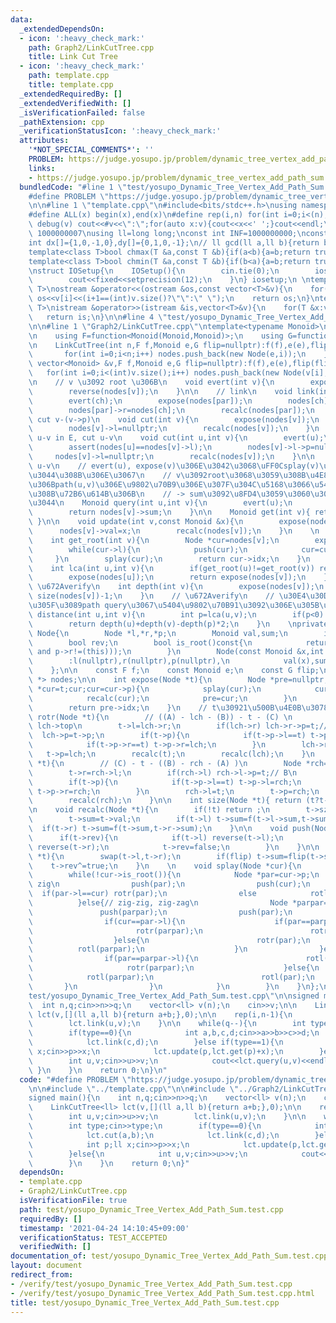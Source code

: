 ```yaml
---
data:
  _extendedDependsOn:
  - icon: ':heavy_check_mark:'
    path: Graph2/LinkCutTree.cpp
    title: Link Cut Tree
  - icon: ':heavy_check_mark:'
    path: template.cpp
    title: template.cpp
  _extendedRequiredBy: []
  _extendedVerifiedWith: []
  _isVerificationFailed: false
  _pathExtension: cpp
  _verificationStatusIcon: ':heavy_check_mark:'
  attributes:
    '*NOT_SPECIAL_COMMENTS*': ''
    PROBLEM: https://judge.yosupo.jp/problem/dynamic_tree_vertex_add_path_sum
    links:
    - https://judge.yosupo.jp/problem/dynamic_tree_vertex_add_path_sum
  bundledCode: "#line 1 \"test/yosupo_Dynamic_Tree_Vertex_Add_Path_Sum.test.cpp\"\n\
    #define PROBLEM \"https://judge.yosupo.jp/problem/dynamic_tree_vertex_add_path_sum\"\
    \n\n#line 1 \"template.cpp\"\n#include<bits/stdc++.h>\nusing namespace std;\n\
    #define ALL(x) begin(x),end(x)\n#define rep(i,n) for(int i=0;i<(n);i++)\n#define\
    \ debug(v) cout<<#v<<\":\";for(auto x:v){cout<<x<<' ';}cout<<endl;\n#define mod\
    \ 1000000007\nusing ll=long long;\nconst int INF=1000000000;\nconst ll LINF=1001002003004005006ll;\n\
    int dx[]={1,0,-1,0},dy[]={0,1,0,-1};\n// ll gcd(ll a,ll b){return b?gcd(b,a%b):a;}\n\
    template<class T>bool chmax(T &a,const T &b){if(a<b){a=b;return true;}return false;}\n\
    template<class T>bool chmin(T &a,const T &b){if(b<a){a=b;return true;}return false;}\n\
    \nstruct IOSetup{\n    IOSetup(){\n        cin.tie(0);\n        ios::sync_with_stdio(0);\n\
    \        cout<<fixed<<setprecision(12);\n    }\n} iosetup;\n \ntemplate<typename\
    \ T>\nostream &operator<<(ostream &os,const vector<T>&v){\n    for(int i=0;i<(int)v.size();i++)\
    \ os<<v[i]<<(i+1==(int)v.size()?\"\":\" \");\n    return os;\n}\ntemplate<typename\
    \ T>\nistream &operator>>(istream &is,vector<T>&v){\n    for(T &x:v)is>>x;\n \
    \   return is;\n}\n\n#line 4 \"test/yosupo_Dynamic_Tree_Vertex_Add_Path_Sum.test.cpp\"\
    \n\n#line 1 \"Graph2/LinkCutTree.cpp\"\ntemplate<typename Monoid>\nstruct LinkCutTree{\n\
    \n    using F=function<Monoid(Monoid,Monoid)>;\n    using G=function<Monoid(Monoid)>;\n\
    \n    LinkCutTree(int n,F f,Monoid e,G flip=nullptr):f(f),e(e),flip(flip){\n \
    \       for(int i=0;i<n;i++) nodes.push_back(new Node(e,i));\n    }\n\n    LinkCutTree(const\
    \ vector<Monoid> &v,F f,Monoid e,G flip=nullptr):f(f),e(e),flip(flip){\n     \
    \   for(int i=0;i<(int)v.size();i++) nodes.push_back(new Node(v[i],i));\n    }\n\
    \n    // v \u3092 root \u306B\n    void evert(int v){\n        expose(nodes[v]);\n\
    \        reverse(nodes[v]);\n    }\n\n    // link\n    void link(int ch,int par){\n\
    \        evert(ch);\n        expose(nodes[par]);\n        nodes[ch]->p=nodes[par];\n\
    \        nodes[par]->r=nodes[ch];\n        recalc(nodes[par]);\n    }\n\n    //\
    \ cut v-(v->p)\n    void cut(int v){\n        expose(nodes[v]);\n        nodes[v]->l->p=nullptr;\n\
    \        nodes[v]->l=nullptr;\n        recalc(nodes[v]);\n    }\n    // check\
    \ u-v in E, cut u-v\n    void cut(int u,int v){\n        evert(u);\n        expose(nodes[v]);\n\
    \        assert(nodes[u]==nodes[v]->l);\n        nodes[v]->l->p=nullptr;\n   \
    \     nodes[v]->l=nullptr;\n        recalc(nodes[v]);\n    }\n\n    // path query\
    \ u-v\n    // evert(u), expose(v)\u306E\u3042\u3068\uFF0Csplay(v)\u3055\u308C\u3066\
    \u3044\u308B\u306E\u3067\n    // v\u3092root\u3068\u3059\u308B\u4E8C\u5206\u6728\
    \u306Bpath(u,v)\u306E\u9802\u70B9\u306E\u307F\u304C\u5168\u3066\u542B\u307E\u308C\
    \u308B\u72B6\u614B\u306B\n    // -> sum\u3092\u8FD4\u3059\u3060\u3051\u3067\u3088\
    \u3044\n    Monoid query(int u,int v){\n        evert(u);\n        expose(nodes[v]);\n\
    \        return nodes[v]->sum;\n    }\n\n    Monoid get(int v){ return nodes[v]->val;\
    \ }\n\n    void update(int v,const Monoid &x){\n        expose(nodes[v]);\n  \
    \      nodes[v]->val=x;\n        recalc(nodes[v]);\n    }\n    \n    // verified\n\
    \    int get_root(int v){\n        Node *cur=nodes[v];\n        expose(cur);\n\
    \        while(cur->l){\n            push(cur);\n            cur=cur->l;\n   \
    \     }\n        splay(cur);\n        return cur->idx;\n    }\n    \n    // verified\n\
    \    int lca(int u,int v){\n        if(get_root(u)!=get_root(v)) return -1;\n\
    \        expose(nodes[u]);\n        return expose(nodes[v]);\n    }\n\n    //\
    \ \u672Averify\n    int depth(int v){\n        expose(nodes[v]);\n        return\
    \ size(nodes[v])-1;\n    }\n    // \u672Averify\n    // \u30E4\u30D0\u304B\u3063\
    \u305F\u3089path query\u3067\u5404\u9802\u70B91\u3092\u306E\u305B\u308D\n    int\
    \ distance(int u,int v){\n        int p=lca(u,v);\n        if(p<0) return -1;\n\
    \        return depth(u)+depth(v)-depth(p)*2;\n    }\n    \nprivate:\n    struct\
    \ Node{\n        Node *l,*r,*p;\n        Monoid val,sum;\n        int sz,idx;\n\
    \        bool rev;\n        bool is_root()const{\n            return (!p or (p->l!=(this)\
    \ and p->r!=(this)));\n        }\n        Node(const Monoid &x,int idx)\n    \
    \        :l(nullptr),r(nullptr),p(nullptr),\n            val(x),sum(x),sz(1),idx(idx),rev(false){}\n\
    \    };\n\n    const F f;\n    const Monoid e;\n    const G flip;\n    vector<Node\
    \ *> nodes;\n\n    int expose(Node *t){\n        Node *pre=nullptr;\n        for(Node\
    \ *cur=t;cur;cur=cur->p){\n            splay(cur);\n            cur->r=pre;\n\
    \            recalc(cur);\n            pre=cur;\n        }\n        splay(t);\n\
    \        return pre->idx;\n    }\n    // t\u30921\u500B\u4E0B\u3078\n    void\
    \ rotr(Node *t){\n        // ((A) - lch - (B)) - t - (C) \n        Node *lch=t->l;//\
    \ lch->top\n        t->l=lch->r;\n        if(lch->r) lch->r->p=t;// B\n      \
    \  lch->p=t->p;\n        if(t->p){\n            if(t->p->l==t) t->p->l=lch;\n\
    \            if(t->p->r==t) t->p->r=lch;\n        }\n        lch->r=t;\n     \
    \   t->p=lch;\n        recalc(t);\n        recalc(lch);\n    }\n    void rotl(Node\
    \ *t){\n        // (C) - t - ((B) - rch - (A) )\n        Node *rch=t->r;// lch->top\n\
    \        t->r=rch->l;\n        if(rch->l) rch->l->p=t;// B\n        rch->p=t->p;\n\
    \        if(t->p){\n            if(t->p->l==t) t->p->l=rch;\n            if(t->p->r==t)\
    \ t->p->r=rch;\n        }\n        rch->l=t;\n        t->p=rch;\n        recalc(t);\n\
    \        recalc(rch);\n    }\n\n    int size(Node *t){ return (t?t->sz:0); }\n\
    \n    void recalc(Node *t){\n        if(!t) return ;\n        t->sz=size(t->l)+1+size(t->r);\n\
    \        t->sum=t->val;\n        if(t->l) t->sum=f(t->l->sum,t->sum);\n      \
    \  if(t->r) t->sum=f(t->sum,t->r->sum);\n    }\n\n    void push(Node *t){\n  \
    \      if(t->rev){\n            if(t->l) reverse(t->l);\n            if(t->r)\
    \ reverse(t->r);\n            t->rev=false;\n        }\n    }\n\n    void reverse(Node\
    \ *t){\n        swap(t->l,t->r);\n        if(flip) t->sum=flip(t->sum);\n    \
    \    t->rev^=true;\n    }\n    \n    void splay(Node *cur){\n        push(cur);\n\
    \        while(!cur->is_root()){\n            Node *par=cur->p;\n            if(par->is_root()){//\
    \ zig\n                push(par);\n                push(cur);\n              \
    \  if(par->l==cur) rotr(par);\n                else            rotl(par);\n  \
    \          }else{// zig-zig, zig-zag\n                Node *parpar=par->p;\n \
    \               push(parpar);\n                push(par);\n                push(cur);\n\
    \                if(cur==par->l){\n                    if(par==parpar->l){\n \
    \                       rotr(parpar);\n                        rotr(par);\n  \
    \                  }else{\n                        rotr(par);\n              \
    \          rotl(parpar);\n                    }\n                }else{\n    \
    \                if(par==parpar->l){\n                        rotl(par);\n   \
    \                     rotr(parpar);\n                    }else{\n            \
    \            rotl(parpar);\n                        rotl(par);\n             \
    \       }\n                }\n            }\n        }\n    }\n};\n#line 6 \"\
    test/yosupo_Dynamic_Tree_Vertex_Add_Path_Sum.test.cpp\"\n\nsigned main(){\n  \
    \  int n,q;cin>>n>>q;\n    vector<ll> v(n);\n    cin>>v;\n\n    LinkCutTree<ll>\
    \ lct(v,[](ll a,ll b){return a+b;},0);\n\n    rep(i,n-1){\n        int u,v;cin>>u>>v;\n\
    \        lct.link(u,v);\n    }\n\n    while(q--){\n        int type;cin>>type;\n\
    \        if(type==0){\n            int a,b,c,d;cin>>a>>b>>c>>d;\n            lct.cut(a,b);\n\
    \            lct.link(c,d);\n        }else if(type==1){\n            int p;ll\
    \ x;cin>>p>>x;\n            lct.update(p,lct.get(p)+x);\n        }else{\n    \
    \        int u,v;cin>>u>>v;\n            cout<<lct.query(u,v)<<endl;\n       \
    \ }\n    }\n    return 0;\n}\n"
  code: "#define PROBLEM \"https://judge.yosupo.jp/problem/dynamic_tree_vertex_add_path_sum\"\
    \n\n#include \"../template.cpp\"\n\n#include \"../Graph2/LinkCutTree.cpp\"\n\n\
    signed main(){\n    int n,q;cin>>n>>q;\n    vector<ll> v(n);\n    cin>>v;\n\n\
    \    LinkCutTree<ll> lct(v,[](ll a,ll b){return a+b;},0);\n\n    rep(i,n-1){\n\
    \        int u,v;cin>>u>>v;\n        lct.link(u,v);\n    }\n\n    while(q--){\n\
    \        int type;cin>>type;\n        if(type==0){\n            int a,b,c,d;cin>>a>>b>>c>>d;\n\
    \            lct.cut(a,b);\n            lct.link(c,d);\n        }else if(type==1){\n\
    \            int p;ll x;cin>>p>>x;\n            lct.update(p,lct.get(p)+x);\n\
    \        }else{\n            int u,v;cin>>u>>v;\n            cout<<lct.query(u,v)<<endl;\n\
    \        }\n    }\n    return 0;\n}"
  dependsOn:
  - template.cpp
  - Graph2/LinkCutTree.cpp
  isVerificationFile: true
  path: test/yosupo_Dynamic_Tree_Vertex_Add_Path_Sum.test.cpp
  requiredBy: []
  timestamp: '2021-04-24 14:10:45+09:00'
  verificationStatus: TEST_ACCEPTED
  verifiedWith: []
documentation_of: test/yosupo_Dynamic_Tree_Vertex_Add_Path_Sum.test.cpp
layout: document
redirect_from:
- /verify/test/yosupo_Dynamic_Tree_Vertex_Add_Path_Sum.test.cpp
- /verify/test/yosupo_Dynamic_Tree_Vertex_Add_Path_Sum.test.cpp.html
title: test/yosupo_Dynamic_Tree_Vertex_Add_Path_Sum.test.cpp
---
```

